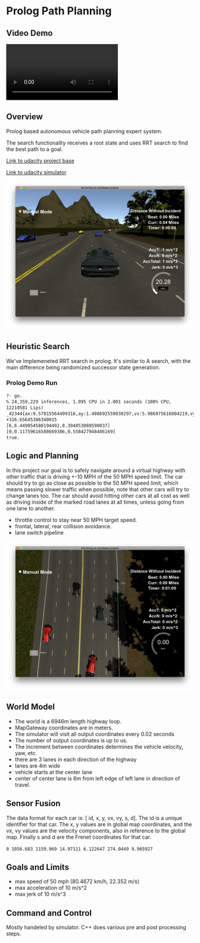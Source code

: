 # Prolog Path Planning

## Video Demo

<video src="demo_video.mov"></video>



## Overview

Prolog based autonomous vehicle path planning expert system. 

The search functionality receives a root state and uses RRT search to find the best path to a goal. 

[Link to udacity project base](https://github.com/udacity/CarND-Path-Planning-Project)

[Link to udacity simulator](https://github.com/udacity/self-driving-car-sim/releases/tag/T3_v1.2)

![term_3_sim](term_3_sim.png)

## Heuristic Search

We've Implemeneted RRT search in prolog. It's similar to A search, with the main difference being randomized successor state generation. 

### Prolog Demo Run

```
?- go.
% 24,359,229 inferences, 1.995 CPU in 2.001 seconds (100% CPU, 12210581 Lips)
_42344{ax:9.57815564499316,ay:1.408692559030297,vx:5.986975616804219,vy:1.2929424668511251,x:8.394853080590037,y:0.558427948486169}+ +316.65645386340015
[6,6.449054588194492,8.394853080590037]
[0,0.11759616588669386,0.558427948486169]
true.
```



## Logic and Planning

In this project our goal is to safely navigate around a virtual highway with other traffic that is driving +-10 MPH of the 50 MPH speed limit. The car should try to go as close as possible to the 50 MPH speed limit, which means passing slower traffic when possible, note that other cars will try to change lanes too. The car should avoid hitting other cars at all cost as well as driving inside of the marked road lanes at all times, unless going from one lane to another.

* throttle control to stay near 50 MPH target speed. 
* frontal, lateral, rear collision avoidance. 
* lane switch pipeline

![top down view](top_down.png)

## World Model

* The world is a 6946m length highway loop.
* MapGateway coordinates are in meters.
* The simulator will visit all output coordinates every 0.02 seconds
* The number of output coordinates is up to us.
* The increment between coordinates determines the vehicle velocity, yaw, etc. 
* there are 3 lanes in each direction of the highway
* lanes are 4m wide
* vehicle starts at the center lane
* center of center lane is 6m from left edge of left lane in direction of travel.

## Sensor Fusion

The data format for each car is: [ id, x, y, vx, vy, s, d]. The id is a unique identifier for that car. The x, y values are in global map coordinates, and the vx, vy values are the velocity components, also in reference to the global map. Finally s and d are the Frenet coordinates for that car.

`0 1056.683 1159.969 14.97111 6.122647 274.0449 9.965927`

## Goals and Limits

* max speed of 50 mph (80.4672 km/h, 22.352 m/s)
* max acceleration of 10 m/s^2
* max jerk of 10 m/s^3

## Command and Control

Mostly handeled by simulator. C++ does various pre and post processing  steps.

